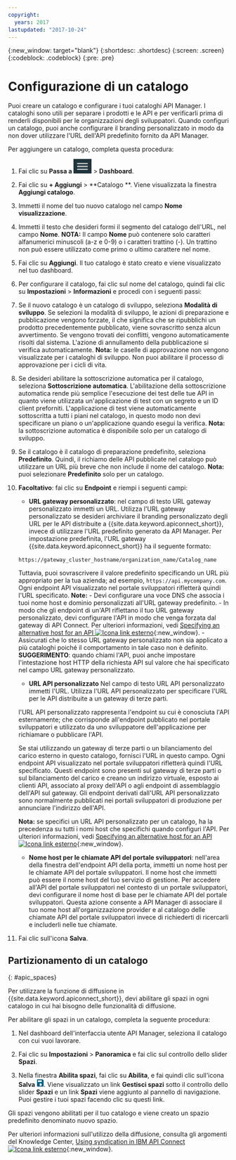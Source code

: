 ```yaml
---
copyright:
  years: 2017
lastupdated: "2017-10-24"
---
```


{:new_window: target="blank"}
{:shortdesc: .shortdesc}
{:screen: .screen}
{:codeblock: .codeblock}
{:pre: .pre}

# Configurazione di un catalogo

Puoi creare un catalogo e configurare i tuoi cataloghi API Manager. I cataloghi sono utili per separare
i prodotti e le API e per verificarli prima di renderli disponibili per le organizzazioni degli sviluppatori.
Quando configuri un catalogo, puoi anche configurare il branding personalizzato in modo da non dover utilizzare
l'URL dell'API predefinito fornito da API Manager.

Per aggiungere un catalogo, completa questa procedura:

1. Fai clic su **Passa a** <img alt="Passa all'icona" src="images/navigate_to_icon.png"> > **Dashboard**.

2. Fai clic su **+ Aggiungi** > **Catalogo **.
Viene visualizzata la finestra **Aggiungi catalogo**.

3.  Immetti il nome del tuo nuovo catalogo nel campo **Nome visualizzazione**.

4. Immetti il testo che desideri formi il segmento del catalogo dell'URL, nel campo
**Nome**.
	**NOTA:** Il campo **Nome** può contenere solo caratteri alfanumerici minuscoli (a-z
e 0-9) o i caratteri trattino (-). Un trattino non può essere utilizzato come primo o ultimo carattere nel nome.

5. Fai clic su **Aggiungi**. Il tuo catalogo è stato creato e viene visualizzato nel tuo dashboard.

6. Per configurare il catalogo, fai clic sul nome del catalogo, quindi fai clic su **Impostazioni** > **Informazioni** e procedi con i seguenti passi:
  1. Se il nuovo catalogo è un catalogo di sviluppo, seleziona **Modalità di sviluppo**.
Se selezioni la modalità di sviluppo, le azioni di preparazione e pubblicazione vengono forzate, il che significa
che se ripubblichi un prodotto precedentemente pubblicato, viene sovrascritto senza alcun avvertimento. Se vengono trovati dei conflitti,
vengono automaticamente risolti dal sistema. L'azione di annullamento della pubblicazione si verifica automaticamente.
	**Nota:** le caselle di approvazione non vengono visualizzate per i cataloghi di sviluppo. Non puoi abilitare il processo di approvazione
per i cicli di vita.
  2. Se desideri abilitare la sottoscrizione automatica per il catalogo, seleziona **Sottoscrizione automatica**.
L'abilitazione della sottoscrizione automatica rende più semplice l'esecuzione
dei test delle tue API in quanto viene utilizzata un'applicazione di test
con un segreto e un ID client preforniti. L'applicazione di test viene automaticamente sottoscritta a tutti i piani nel catalogo,
in questo modo non devi specificare un piano o un'applicazione quando esegui la verifica. 
    **Nota:** la sottoscrizione automatica è disponibile solo per un catalogo di sviluppo.
  3. Se il catalogo è il catalogo di preparazione predefinito, seleziona **Predefinito**. Quindi,
il richiamo delle API pubblicate nel catalogo può utilizzare un URL più breve che non include il nome del catalogo.
    **Nota:** puoi selezionare **Predefinito** solo per un catalogo.
  4. **Facoltativo**: fai clic su **Endpoint** e riempi i seguenti campi:
        - **URL gateway personalizzato**: nel campo di testo URL gateway personalizzato immetti un URL. Utilizza l'URL gateway personalizzato se desideri
archiviare il branding personalizzato degli URL per le API distribuite a {{site.data.keyword.apiconnect_short}},
invece di utilizzare l'URL predefinito generato da API Manager.
        Per impostazione predefinita, l'URL gateway {{site.data.keyword.apiconnect_short}}
ha il seguente formato:
        ```
        https://gateway_cluster_hostname/organization_name/Catalog_name
        ```
        Tuttavia,
puoi sovrascrivere il valore predefinito specificando un URL più appropriato per la tua azienda;
ad esempio, `https://api.mycompany.com`. Ogni endpoint API visualizzato nel portale sviluppatori
rifletterà quindi l'URL specificato.
			**Note:**
		    - Devi configurare una voce DNS che associa i tuoi nome host e dominio personalizzati all'URL gateway predefinito.
		    - In modo che gli endpoint di un'API riflettano il tuo URL gateway personalizzato, devi configurare l'API
in modo che venga forzata dal gateway di API Connect. Per ulteriori informazioni, vedi [Specifying an alternative host for an API ![Icona link esterno](../../icons/launch-glyph.svg "Icona link esterno")](http://www.ibm.com/support/knowledgecenter/en/SSFS6T/com.ibm.apic.toolkit.doc/task_apionprem_creating_apis.html#task_tq2_11r_xt__enforce_step){:new_window}.
		    - Assicurati che lo stesso URL gateway personalizzato non sia applicato a più cataloghi poiché il comportamento
in tale caso non è definito.
				**SUGGERIMENTO**: quando chiami l'API, puoi anche impostare l'intestazione host HTTP della richiesta API
sul valore che hai specificato nel campo URL gateway personalizzato.

	    - **URL API personalizzato**
	    Nel campo di testo URL API personalizzato immetti l'URL. Utilizza l'URL API personalizzato per specificare l'URL
per le API distribuite a un gateway di terze parti.

	    l'URL API personalizzato rappresenta l'endpoint su cui è conosciuta l'API esternamente; che corrisponde
all'endpoint pubblicato nel portale sviluppatori e utilizzato da uno sviluppatore dell'applicazione
per richiamare o pubblicare l'API.

	    Se stai utilizzando un gateway di terze parti o un bilanciamento del carico esterno in questo catalogo, fornisci l'URL
in questo campo. Ogni endpoint API visualizzato nel portale sviluppatori
rifletterà quindi l'URL specificato. Questi endpoint sono presenti sul gateway di terze parti o sul bilanciamento del carico e creano
un indirizzo virtuale, esposto ai clienti API, associato al proxy dell'API o agli endpoint di assemblaggio dell'API
sul gateway. Gli endpoint derivati dall'URL API personalizzato sono normalmente pubblicati nei portali
sviluppatori di produzione per annunciare l'indirizzo dell'API.

	    **Nota:** se specifici un URL API personalizzato per un catalogo, ha la precedenza su tutti i nomi host che specifichi
quando configuri l'API. Per ulteriori informazioni, vedi [Specifying an alternative host for an API ![Icona link esterno](../../icons/launch-glyph.svg "Icona link esterno")](http://www.ibm.com/support/knowledgecenter/en/SSFS6T/com.ibm.apic.toolkit.doc/task_apionprem_creating_apis.html#task_tq2_11r_xt__enforce_step){:new_window}.

	    - **Nome host per le chiamate API del portale sviluppatori**:
	    nell'area della finestra dell'endpoint API della porta, immetti un nome host per le chiamate API del portale sviluppatori. Il nome host
che immetti può essere il nome host del tuo servizio di gestione. Per accedere all'API del portale sviluppatori
nel contesto di un portale sviluppatori, devi configurare il nome host di base per le
chiamate API del portale sviluppatori. Questa azione consente a API Manager di associare il tuo nome host
all'organizzazione provider e al catalogo delle chiamate API del portale sviluppatori invece di richiederti
di ricercarli e includerli nelle tue chiamate.

7. Fai clic sull'icona **Salva**.

## Partizionamento di un catalogo
{: #apic_spaces}

Per utilizzare la funzione di diffusione in {{site.data.keyword.apiconnect_short}}, devi abilitare gli spazi
in ogni catalogo in cui hai bisogno delle funzionalità di diffusione.

Per abilitare gli spazi in un catalogo, completa la seguente procedura:
1. Nel dashboard dell'interfaccia utente API Manager, seleziona il catalogo con cui vuoi lavorare.

2. Fai clic su **Impostazioni** > **Panoramica** e fai clic sul controllo dello slider **Spazi**.

3. Nella finestra **Abilita spazi**, fai clic su **Abilita**, e fai quindi clic sull'icona **Salva**
<img src="images/icon_save.png" alt="icona salva"/>.
Viene visualizzato un link **Gestisci spazi** sotto il controllo dello slider
**Spazi** e un link **Spazi** viene aggiunto al pannello di
navigazione. Puoi gestire i tuoi spazi facendo clic su questi link.

Gli spazi vengono abilitati per il tuo catalogo e viene creato un spazio predefinito denominato nuovo spazio.

Per ulteriori informazioni sull'utilizzo della diffusione, consulta gli argomenti del Knowledge Center, [Using syndication in IBM API Connect ![Icona link esterno](../../icons/launch-glyph.svg "Icona link esterno")](http://www.ibm.com/support/knowledgecenter/SSFS6T/com.ibm.apic.apionprem.doc/capic_syndication_using.html){:new_window}.
